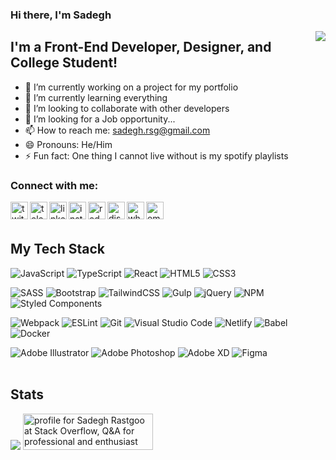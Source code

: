 ### **Hi there, I'm Sadegh**
<!-- <img src="https://user-images.githubusercontent.com/1303154/88677602-1635ba80-d120-11ea-84d8-d263ba5fc3c0.gif" width="12px" alt="Hello"> -->
<img src="[https://i.pinimg.com/originals/d8/63/c4/d863c4a79ac053437beb6e18937cecc4.gif](https://c.tenor.com/Nkw4aIUJWcEAAAAC/brent-rambo-thumbs-up.gif)" style="float: right;" />

## **I'm a Front-End Developer, Designer, and College Student!**

- 🔭 I’m currently working on a project for my portfolio
- 🌱 I’m currently learning everything
- 👯 I’m looking to collaborate with other developers
- 🤔 I’m looking for a Job opportunity...
- 📫 How to reach me: <a src="sadegh.rsg@gmail.com">sadegh.rsg@gmail.com</a>
- 😄 Pronouns: He/Him
- ⚡ Fun fact: One thing I cannot live without is my spotify playlists  


### **Connect with me:**

[<img align="left" alt="twitter" title="Twitter" width="28px" src="https://cdn4.iconfinder.com/data/icons/social-media-and-logos-11/32/Logo_Twitter_bird-256.png" />][twitter]
[<img align="left" alt="telegram" title="Telegram" width="28px" src="https://cdn4.iconfinder.com/data/icons/social-media-and-logos-11/32/Logo_telegram_Airplane_Air_plane_paper_airplane-33-256.png" />][telegram]
[<img align="left" alt="linkedin" title="LinkedIn" width="28px" src="https://cdn4.iconfinder.com/data/icons/social-media-and-logos-11/32/Logo_LinkedIn-256.png" />][linkedin]
[<img align="left" alt="instagram" title="Instagram" width="28px" src="https://cdn3.iconfinder.com/data/icons/social-media-2169/24/social_media_social_media_logo_instagram-256.png" />][instagram]
[<img align="left" alt="reddit" title="Reddit" width="28px" src="https://cdn4.iconfinder.com/data/icons/social-media-and-logos-11/32/Logo_reddit_robot-256.png" />][reddit]
[<img align="left" alt="discord" title="Discord | + 20Sadegh +#0838" width="28px" src="https://cdn0.iconfinder.com/data/icons/social-media-2474/128/discord_message_interaction_logo_communication-256.png" />][discord]
[<img align="left" alt="whatsapp" title="Whatsapp" width="28px" src="https://cdn4.iconfinder.com/data/icons/social-media-and-logos-11/32/Logo_Whatsapp_telephone_handset-256.png" />][whatsapp]
<a href="mailto:sadegh.rsg@gmail.com"><img align="left" alt="email" title="Email" width="28px" src="https://cdn0.iconfinder.com/data/icons/social-media-and-logos-11/32/Gmail_envelope_letter_email_Gmail_envelope_letter_email-256.png" /></a>

<br/><br/>
## **My Tech Stack**

![JavaScript](https://img.shields.io/badge/javascript-%23323330.svg?style=for-the-badge&logo=javascript&logoColor=%23F7DF1E)
![TypeScript](https://img.shields.io/badge/typescript-%23007ACC.svg?style=for-the-badge&logo=typescript&logoColor=white)
![React](https://img.shields.io/badge/react-%2320232a.svg?style=for-the-badge&logo=react&logoColor=%2361DAFB)
![HTML5](https://img.shields.io/badge/html5-%23E34F26.svg?style=for-the-badge&logo=html5&logoColor=white)
![CSS3](https://img.shields.io/badge/css3-%231572B6.svg?style=for-the-badge&logo=css3&logoColor=white)

![SASS](https://img.shields.io/badge/SASS-hotpink.svg?style=for-the-badge&logo=SASS&logoColor=white)
![Bootstrap](https://img.shields.io/badge/bootstrap-%23563D7C.svg?style=for-the-badge&logo=bootstrap&logoColor=white)
![TailwindCSS](https://img.shields.io/badge/tailwindcss-%2338B2AC.svg?style=for-the-badge&logo=tailwind-css&logoColor=white)
![Gulp](https://img.shields.io/badge/GULP-%23CF4647.svg?style=for-the-badge&logo=gulp&logoColor=white)
![jQuery](https://img.shields.io/badge/jquery-%230769AD.svg?style=for-the-badge&logo=jquery&logoColor=white)
![NPM](https://img.shields.io/badge/NPM-%23000000.svg?style=for-the-badge&logo=npm&logoColor=white)
![Styled Components](https://img.shields.io/badge/styled--components-DB7093?style=for-the-badge&logo=styled-components&logoColor=white)

![Webpack](https://img.shields.io/badge/webpack-%238DD6F9.svg?style=for-the-badge&logo=webpack&logoColor=black)
![ESLint](https://img.shields.io/badge/ESLint-4B3263?style=for-the-badge&logo=eslint&logoColor=white)
![Git](https://img.shields.io/badge/git-%23F05033.svg?style=for-the-badge&logo=git&logoColor=white)
![Visual Studio Code](https://img.shields.io/badge/Visual%20Studio%20Code-0078d7.svg?style=for-the-badge&logo=visual-studio-code&logoColor=white)
![Netlify](https://img.shields.io/badge/netlify-%23000000.svg?style=for-the-badge&logo=netlify&logoColor=#00C7B7)
![Babel](https://img.shields.io/badge/Babel-F9DC3e?style=for-the-badge&logo=babel&logoColor=black)
![Docker](https://img.shields.io/badge/docker-%230db7ed.svg?style=for-the-badge&logo=docker&logoColor=white)

![Adobe Illustrator](https://img.shields.io/badge/adobeillustrator-%23FF9A00.svg?style=for-the-badge&logo=adobeillustrator&logoColor=white)
![Adobe Photoshop](https://img.shields.io/badge/adobephotoshop-%2331A8FF.svg?style=for-the-badge&logo=adobephotoshop&logoColor=white)
![Adobe XD](https://img.shields.io/badge/Adobe%20XD-470137?style=for-the-badge&logo=Adobe%20XD&logoColor=#FF61F6)
![Figma](https://img.shields.io/badge/figma-%23F24E1E.svg?style=for-the-badge&logo=figma&logoColor=white)
<br/><br/>
## **Stats**

<!-- | <a href="https://github.com/anuraghazra/github-readme-stats"><img align="center" src="https://github-readme-stats.vercel.app/api?username=sadeghrastgoo&show_icons=true&include_all_commits=true&theme=dracula&hide_border=true" alt="Anurag's github stats" /></a> | <a href="https://github.com/anuraghazra/github-readme-stats"><img align="center" src="https://github-readme-stats.vercel.app/api/top-langs/?username=sadeghrastgoo&theme=dracula&hide_border=true" /></a> | -->
<!-- | ------------- | ------------- | -->

<img src="https://www.codewars.com/users/Sadeegh/badges/large" />
<a href="https://stackoverflow.com/users/14969055/sadegh-rastgoo"><img src="https://stackoverflow.com/users/flair/14969055.png" width="208" height="58" alt="profile for Sadegh Rastgoo at Stack Overflow, Q&amp;A for professional and enthusiast programmers" title="profile for Sadegh Rastgoo at Stack Overflow, Q&amp;A for professional and enthusiast programmers"></a>


[website]: https://sadegh.com
[twitter]: https://twitter.com/Sadeeeegh
[telegram]: https://t.me/Sadegh_Rsg
[instagram]: https://instagram.com/sadeghrastgooo
[linkedin]: https://linkedin.com/in/sadegh-rastgoo
[reddit]: https://www.reddit.com/user/SadeghPhantom
[discord]: https://discordapp.com/users/+%20Sadegh%20+#0838
[whatsapp]: https://wa.me/+989033007793
[email]: sadegh.rsg@gmail.com
